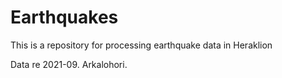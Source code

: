 # Earthquakes

This is a repository for  processing earthquake data in Heraklion

Data re 2021-09. Arkalohori.



